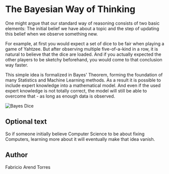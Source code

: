 <!-- BEGIN TITLE -->
# The Bayesian Way of Thinking
<!-- END TITLE -->

<!-- BEGIN BODY -->
One might argue that our standard way of reasoning consists of two basic elements: 
The initial belief we have about a topic and the step of updating this belief when we observe something new. 

For example, at first you would expect a set of dice to be fair when playing a game of Yahtzee. But after observing multiple five-of-a-kind in a row, it is natural to believe that the dice are loaded.
And if you actually expected the other players to be sketchy beforehand, you would come to that conclusion  way faster.

This simple idea is formalized in Bayes' Theorem, forming the foundation of many Statistics and Machine Learning methods.
As a result it is possible to include expert knowledge into a mathematical model.
And even if the used expert knowledge is not totally correct, the model will still be able to overcome that - as long as enough data is observed.
<!-- END BODY -->

![Bayes Dice](../images/image-091-bayes-theorem.svg)

## Optional text
<!-- BEGIN OPTIONAL -->
So if someone initially believe Computer Science to be about fixing Computers, learning more about it will eventually make that idea vanish.
<!-- END OPTIONAL -->



## Author
<!-- BEGIN AUTHOR -->
Fabricio Arend Torres
<!-- END AUTHOR -->
